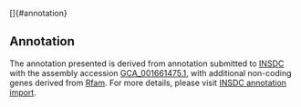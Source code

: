 []{#annotation}

Annotation
----------

The annotation presented is derived from annotation submitted to
[INSDC](http://www.insdc.org) with the assembly accession
[GCA\_001661475.1](http://www.ebi.ac.uk/ena/data/view/GCA_001661475.1),
with additional non-coding genes derived from
[Rfam](http://rfam.xfam.org/). For more details, please visit [INSDC
annotation
import](http://ensemblgenomes.org/info/data/insdc_annotation).
